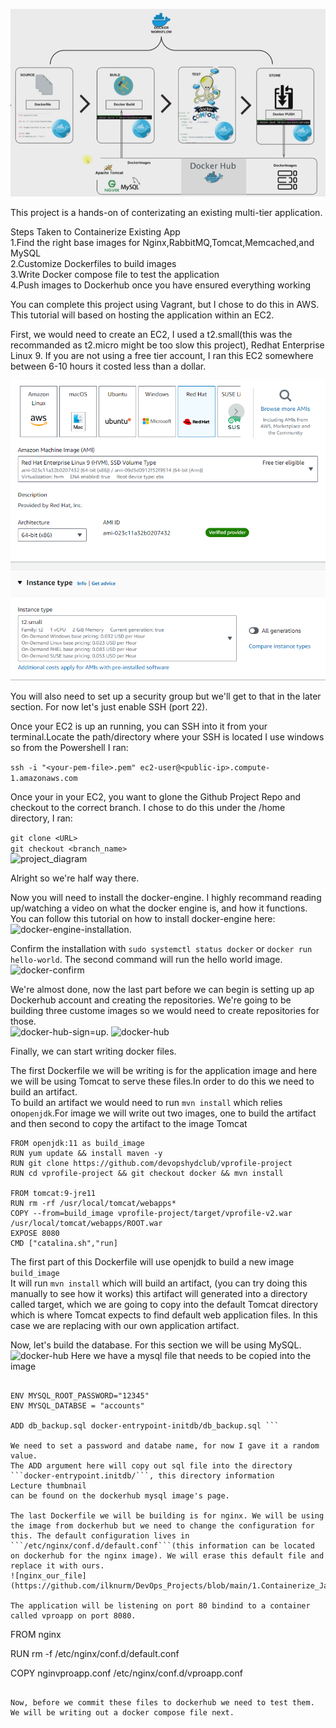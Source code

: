 ![project_diagram](https://github.com/ilknurm/DevOps_Projects/blob/main/1.Containerize_Java_App/images/diagram.png)

This project is a hands-on of conterizating an existing multi-tier application.  

Steps Taken to Containerize Existing App  
1.Find the right base images for Nginx,RabbitMQ,Tomcat,Memcached,and MySQL  
2.Customize Dockerfiles to build images  
3.Write Docker compose file to test the application  
4.Push images to Dockerhub once you have ensured everything working  

You can complete this project using Vagrant, but I chose to do this in AWS. This tutorial will based on hosting the application within an EC2.  

First, we would need to create an EC2, I used a t2.small(this was the recommanded as t2.micro might be too slow this project), Redhat Enterprise Linux 9. If you are not using a free tier account, I ran this EC2 somewhere between 6-10 hours it costed less than a dollar.  

![project_diagram](https://github.com/ilknurm/DevOps_Projects/blob/main/1.Containerize_Java_App/images/EC2.png)

You will also need to set up a security group but we'll get to that in the later section. For now let's just enable SSH (port 22).  

Once your EC2 is up an running, you can SSH into it from your terminal.Locate the path/directory where your SSH is located I use windows so from the Powershell I ran:

```ssh -i "<your-pem-file>.pem" ec2-user@<public-ip>.compute-1.amazonaws.com```

Once your in your EC2, you want to glone the Github Project Repo and checkout to the correct branch. I chose to do this under the /home directory, I ran:  

```git clone <URL>```  
```git checkout <branch_name>```  
![project_diagram](https://github.com/ilknurm/DevOps_Projects/blob/main/1.Containerize_Java_App/images/git_clone.png)

Alright so we're half way there.  

Now you will need to install the docker-engine. I highly recommand reading up/watching a video on what the docker engine is, and how it functions. You can follow this tutorial on how to install docker-engine here: ![docker-engine-installation](https://docs.docker.com/engine/install).

Confirm the installation with ```sudo systemctl status docker``` or ```docker run hello-world```. The second command will run the hello world image.  
![docker-confirm](https://github.com/ilknurm/DevOps_Projects/blob/main/1.Containerize_Java_App/images/docker-confirm.png)

We're almost done, now the last part before we can begin is setting up ap Dockerhub account and creating the repositories. We're going to be building three custome images so we would need to create repositories for those.  
 ![docker-hub-sign=up](https://docs.docker.com/docker-id/).
![docker-hub](https://github.com/ilknurm/DevOps_Projects/blob/main/1.Containerize_Java_App/images/docker_hub.png)  

Finally, we can start writing docker files.  

The first Dockerfile we will be writing is for the application image and here we will be using Tomcat to serve these files.In order to do this we need to build an artifact.  
To build an artifact we would need to run ```mvn install``` which relies on``openjdk``.For image we will write out two images, one to build the artifact and then second to copy the artifact to the image Tomcat  
```
FROM openjdk:11 as build_image
RUN yum update && install maven -y
RUN git clone https://github.com/devopshydclub/vprofile-project
RUN cd vprofile-project && git checkout docker && mvn install

FROM tomcat:9-jre11
RUN rm -rf /usr/local/tomcat/webapps*
COPY --from=build_image vprofile-project/target/vprofile-v2.war /usr/local/tomcat/webapps/ROOT.war
EXPOSE 8080
CMD ["catalina.sh","run]

```  
The first part of this Dockerfile will use openjdk to build a new image ```build_image```  
It will run ```mvn install``` which will build an artifact, (you can try doing this manually to see how it works)
this artifact will generated into a directory called target, which we are going to copy into the default Tomcat directory which is where Tomcat expects to find default web application files. In this case we are replacing with our own application artifact.  

Now, let's build the database. For this section we will be using MySQL. 
![docker-hub](https://github.com/ilknurm/DevOps_Projects/blob/main/1.Containerize_Java_App/images/app_docker.png)
Here we have a mysql file that needs to be copied into the image

```FROM mysql:8.0.33

ENV MYSQL_ROOT_PASSWORD="12345"
ENV MYSQL_DATABSE = "accounts"

ADD db_backup.sql docker-entrypoint-initdb/db_backup.sql ```

We need to set a password and databe name, for now I gave it a random value.  
The ADD argument here will copy out sql file into the directory ```docker-entrypoint.initdb/```, this directory information 
Lecture thumbnail
can be found on the dockerhub mysql image's page.

The last Dockerfile we will be building is for nginx. We will be using the image from dockerhub but we need to change the configuration for this. The default configuration lives in ```/etc/nginx/conf.d/default.conf```(this information can be located on dockerhub for the nginx image). We will erase this default file and replace it with ours.
![nginx_our_file](https://github.com/ilknurm/DevOps_Projects/blob/main/1.Containerize_Java_App/images/nginx_conf.png)

The application will be listening on port 80 bindind to a container called vproapp on port 8080.

```
FROM nginx

RUN rm -f /etc/nginx/conf.d/default.conf

COPY nginvproapp.conf /etc/nginx/conf.d/vproapp.conf

```

Now, before we commit these files to dockerhub we need to test them. We will be writing out a docker compose file next.
























